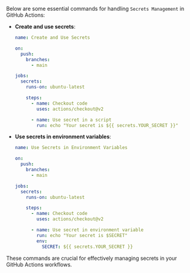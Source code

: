 Below are some essential commands for handling `Secrets Management` in GitHub Actions:

- **Create and use secrets**:
    ```yaml
    name: Create and Use Secrets

    on:
      push:
        branches:
          - main

    jobs:
      secrets:
        runs-on: ubuntu-latest

        steps:
          - name: Checkout code
            uses: actions/checkout@v2

          - name: Use secret in a script
            run: echo "Your secret is ${{ secrets.YOUR_SECRET }}"
    ```

- **Use secrets in environment variables**:
    ```yaml
    name: Use Secrets in Environment Variables

    on:
      push:
        branches:
          - main

    jobs:
      secrets:
        runs-on: ubuntu-latest

        steps:
          - name: Checkout code
            uses: actions/checkout@v2

          - name: Use secret in environment variable
            run: echo "Your secret is $SECRET"
            env:
              SECRET: ${{ secrets.YOUR_SECRET }}
    ```

These commands are crucial for effectively managing secrets in your GitHub Actions workflows.
